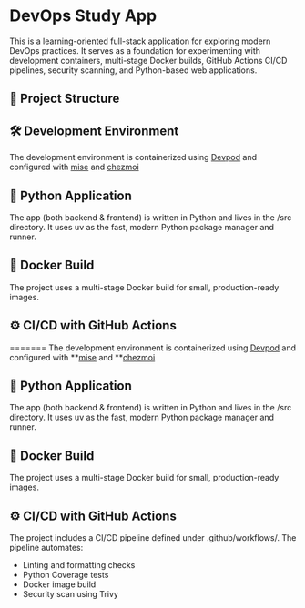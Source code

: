 # DevOps Study App

This is a learning-oriented full-stack application for exploring modern DevOps practices. It serves as a foundation for experimenting with development containers, multi-stage Docker builds, GitHub Actions CI/CD pipelines, security scanning, and Python-based web applications.

## 📁 Project Structure

## 🛠️ Development Environment


The development environment is containerized using [Devpod](https://devpod.dev/) and configured with [mise](https://mise.jdx.dev/) and [chezmoi](https://www.chezmoi.io/)

## 🐍 Python Application

The app (both backend & frontend) is written in Python and lives in the /src directory. It uses uv as the fast, modern Python package manager and runner.

## 🐳 Docker Build

The project uses a multi-stage Docker build for small, production-ready images.

## ⚙️ CI/CD with GitHub Actions

=======
The development environment is containerized using [Devpod](https://devpod.dev/) and configured with **[mise](https://mise.jdx.dev/) and **[chezmoi](https://www.chezmoi.io/)

## 🐍 Python Application
The app (both backend & frontend) is written in Python and lives in the /src directory. It uses uv as the fast, modern Python package manager and runner.

## 🐳 Docker Build
The project uses a multi-stage Docker build for small, production-ready images.

## ⚙️ CI/CD with GitHub Actions

The project includes a CI/CD pipeline defined under .github/workflows/. The pipeline automates:

- Linting and formatting checks
- Python Coverage tests
- Docker image build
- Security scan using Trivy

